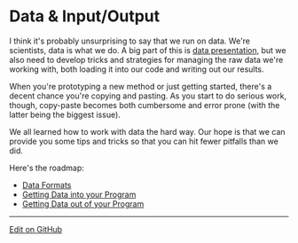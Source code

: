 # Data & Input/Output

I think it's probably unsurprising to say that we run on data.
We're scientists, data is what we do.
A big part of this is [data presentation](../Plotting), but we also need to develop tricks and strategies for managing the raw data we're working with, both loading it into our code and writing out our results.

When you're prototyping a new method or just getting started, there's a decent chance you're copying and pasting.
As you start to do serious work, though, copy-paste becomes both cumbersome and error prone (with the latter being the biggest issue).

We all learned how to work with data the hard way. Our hope is that we can provide you some tips and tricks so that you can hit fewer pitfalls than we did.

Here's the roadmap:
* [Data Formats](DataFormats.md)
* [Getting Data into your Program](LoadingDataIn.md)
* [Getting Data out of your Program](ExportingDataOut.md)

---
[Edit on GitHub](https://github.com/McCoyGroup/References/edit/gh-pages/McCoy%20Group%20Code%20Academy/DataIO/index.md)